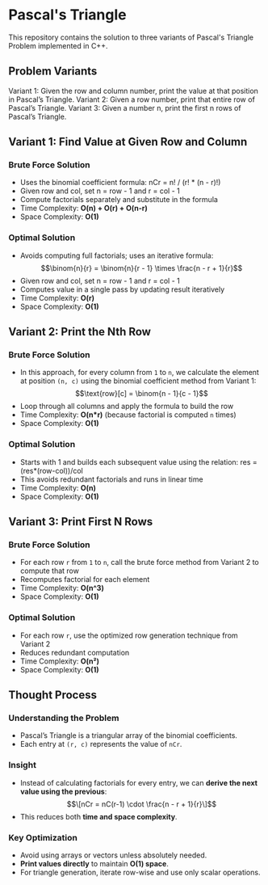 # Pascal's Triangle
This repository contains the solution to three variants of Pascal's Triangle Problem implemented in C++.

## Problem Variants
Variant 1: Given the row and column number, print the value at that position in Pascal’s Triangle.
Variant 2: Given a row number, print that entire row of Pascal’s Triangle.
Variant 3: Given a number n, print the first n rows of Pascal’s Triangle.

## Variant 1: Find Value at Given Row and Column
### Brute Force Solution
- Uses the binomial coefficient formula: nCr = n! / (r! * (n - r)!)
- Given row and col, set n = row - 1 and r = col - 1
- Compute factorials separately and substitute in the formula
- Time Complexity: **O(n) + O(r) + O(n-r)**
- Space Complexity: **O(1)**
### Optimal Solution
- Avoids computing full factorials; uses an iterative formula:
  $$\binom{n}{r} = \binom{n}{r - 1} \times \frac{n - r + 1}{r}$$
- Given row and col, set n = row - 1 and r = col - 1
- Computes value in a single pass by updating result iteratively
- Time Complexity: **O(r)**
- Space Complexity: **O(1)**
## Variant 2: Print the Nth Row
### Brute Force Solution
- In this approach, for every column from `1` to `n`, we calculate the element at position `(n, c)` using the binomial coefficient method from Variant 1: $$\text{row}[c] = \binom{n - 1}{c - 1}$$
- Loop through all columns and apply the formula to build the row
- Time Complexity: **O(n*r)** (because factorial is computed `n` times)  
- Space Complexity: **O(1)**
### Optimal Solution
- Starts with 1 and builds each subsequent value using the relation: res = (res*(row-col))/col
- This avoids redundant factorials and runs in linear time
- Time Complexity: **O(n)**
- Space Complexity: **O(1)**
## Variant 3: Print First N Rows
### Brute Force Solution
- For each row `r` from `1` to `n`, call the brute force method from Variant 2 to compute that row
- Recomputes factorial for each element
- Time Complexity: **O(n^3)**
- Space Complexity: **O(1)**
### Optimal Solution
- For each row `r`, use the optimized row generation technique from Variant 2
- Reduces redundant computation
- Time Complexity: **O(n²)**
- Space Complexity: **O(1)**

## Thought Process

### Understanding the Problem
- Pascal’s Triangle is a triangular array of the binomial coefficients.
- Each entry at `(r, c)` represents the value of `nCr`.

### Insight
- Instead of calculating factorials for every entry, we can **derive the next value using the previous**:
  $$\[nCr = nC(r-1) \cdot \frac{n - r + 1}{r}\]$$
- This reduces both **time and space complexity**.

### Key Optimization
- Avoid using arrays or vectors unless absolutely needed.
- **Print values directly** to maintain **O(1) space**.
- For triangle generation, iterate row-wise and use only scalar operations.
